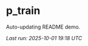 # p_train

Auto-updating README demo.

<!--START_SECTION:status-->
_Last run: 2025-10-01 19:18 UTC_
<!--END_SECTION:status-->























































































































































































































































































































































































































































































































































































































































































































































































































































































































